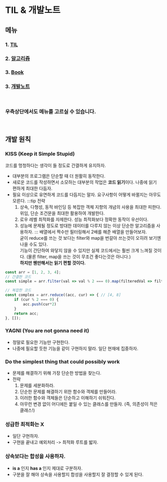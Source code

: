 # TIL & 개발노트

## 메뉴

### 1. [TIL](./TIL/)

### 2. [알고리즘](./algorithm/)

### 3. [Book](./book/)

### 3. [개발노트](./devnote/)

<br>

### 우측상단에서도 메뉴를 고르실 수 있습니다.

<br>

## 개발 원칙
### KISS (Keep it Simple Stupid)
코드를 멍청하다는 생각이 들 정도로 간결하게 유지하자.
- 대부분의 프로그램은 단순할 때 더 원활히 동작한다.
- 새로운 코드를 작성하면서 소모하는 대부분의 작업은 **코드 읽기**이다. 나중에 읽기 편하게 최대한 다듬자.
- 필요 이상으로 유연하게 코드를 다듬지는 말자. 요구사항이 어떻게 바뀔지는 아무도 모른다.
:::tip 전략
  1. 상속, 다형성, 동적 바인딩 등 복잡한 객체 지향의 개념의 사용을 최대한 피한다. 위임, 단순 조건문을 최대한 활용하여 개발한다.
  2. 로우 레벨 최적화를 자제한다. 성능 최적화보다 정확한 동작이 우선이다.
  3. 성능에 문제될 정도로 방대한 데이터를 다루지 않는 이상 단순한 알고리즘을 사용하자.
:::
배열에서 짝수만 필터링해서 2배를 해준 배열을 만들어보자.  
굳이 reduce를 쓰는 것 보다는 filter와 map을 번갈아 쓰는것이 오히려 보기엔 나을 수도 있다.  
기능이 간단하여 와닿지 않을 수 있지만 실제 코드에서는 훨씬 크게 느껴질 것이다.
(물론 filter, map을 쓰는 것이 무조건 좋다는것은 아니다.)  
**하지만 웬만해서는 읽기 편할 것이다.**
```js
const arr = [1, 2, 3, 4];
// 간결한 코드
const simple = arr.filter(val => val % 2 === 0).map(filteredVal => filteredVal * 2) // [4, 8]

// 복잡한 코드
const complex = arr.reduce((acc, cur) => { // [4, 8]
    if (cur % 2 === 0) {
        acc.push(cur*2)
    }
    return acc;
}, []);
```

### YAGNI (You are not gonna need it)
- 정말로 필요한 기능만 구현한다.
- 나중에 필요할 듯한 기능을 같이 구현하지 말라. 일단 현재에 집중하자.

### Do the simplest thing that could possibly work
- 문제를 해결하기 위해 가장 단순한 방법을 찾는다.
- 전략
  1. 문제를 세분화하라.
  2. 단순한 문제를 해결하기 위한 함수와 객체를 만들어라.
  3. 이러한 함수와 객체들은 단순하고 이해하기 쉬워진다.
  4. 아무런 변경 없이 어디에든 붙일 수 있는 클래스를 만들자. (즉, 의존성이 적은 클래스!)

### 성급한 최적화는 X
- 일단 구현하자.
- 구현을 끝내고 예외처리 -> 최적화 루트를 밟자.

### 상속보다는 합성을 사용하자.
- **is a** 인지 **has a** 인지 제대로 구분하자.
- 구분을 잘 해야 상속을 사용할지 합성을 사용할지 잘 결정할 수 있게 된다.
